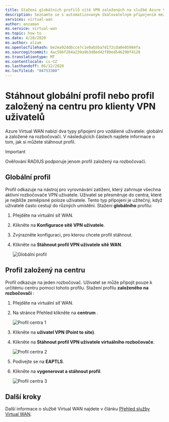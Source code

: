 ```yaml
---
title: Stažení globálních profilů sítě VPN založených na službě Azure Virtual WAN nebo centrálních rozbočovačů Microsoft Docs
description: Seznamte se s automatizovaným škálovatelným připojením mezi větevmi, dostupnými oblastmi a partnery služby Virtual WAN.
services: virtual-wan
author: anzaman
ms.service: virtual-wan
ms.topic: how-to
ms.date: 4/20/2020
ms.author: alzam
ms.openlocfilehash: be2ea92ddbcce7c1e0ab5ba7d172cda0e05984fa
ms.sourcegitcommit: 4ac596f284a239a9b3d8ed42f89ed546290f4128
ms.translationtype: MT
ms.contentlocale: cs-CZ
ms.lasthandoff: 06/12/2020
ms.locfileid: "84753380"
---
```

# <a name="download-a-global-or-hub-based-profile-for-user-vpn-clients"></a>Stáhnout globální profil nebo profil založený na centru pro klienty VPN uživatelů

Azure Virtual WAN nabízí dva typy připojení pro vzdálené uživatele: globální a založené na rozbočovači. V následujících částech najdete informace o tom, jak si můžete stáhnout profil. 

> [!IMPORTANT]
> Ověřování RADIUS podporuje jenom profil založený na rozbočovači.

## <a name="global-profile"></a>Globální profil

Profil odkazuje na nástroj pro vyrovnávání zatížení, který zahrnuje všechna aktivní rozbočovače VPN uživatele. Uživatel se přesměruje do centra, které je nejblíže zeměpisné poloze uživatele. Tento typ připojení je užitečný, když uživatelé často cestují do různých umístění. Stažení **globálního** profilu:

1. Přejděte na virtuální síť WAN.
2. Klikněte na **Konfigurace sítě VPN uživatele**.
3. Zvýrazněte konfiguraci, pro kterou chcete profil stáhnout.
4. Klikněte na **Stáhnout profil VPN uživatele sítě WAN**.

   ![Globální profil](./media/global-hub-profile/global1.png)

## <a name="hub-based-profile"></a>Profil založený na centru

Profil odkazuje na jeden rozbočovač. Uživatel se může připojit pouze k určitému centru pomocí tohoto profilu. Stažení profilu **založeného na rozbočovači** :

1. Přejděte na virtuální síť WAN.
2. Na stránce Přehled klikněte na **centrum** .

    ![Profil centra 1](./media/global-hub-profile/hub1.png)
3. Klikněte na **uživatel VPN (Point to site)**.
4. Klikněte na **Stáhnout profil VPN uživatele virtuálního rozbočovače**.

   ![Profil centra 2](./media/global-hub-profile/hub2.png)
5. Podívejte se na **EAPTLS**.
6. Klikněte na **vygenerovat a stáhnout profil**.

   ![Profil centra 3](./media/global-hub-profile/download.png)

## <a name="next-steps"></a>Další kroky

Další informace o službě Virtual WAN najdete v článku [Přehled služby Virtual WAN](virtual-wan-about.md).
